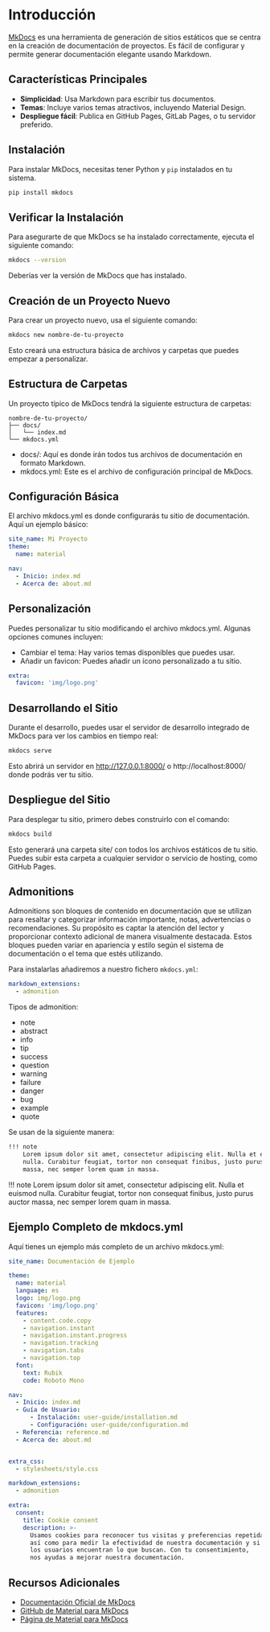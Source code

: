 # Introducción

[MkDocs](https://www.mkdocs.org/) es una herramienta de generación de sitios estáticos que se centra en la creación de
documentación de proyectos. Es fácil de configurar y permite generar documentación elegante usando Markdown.

## Características Principales

- **Simplicidad**: Usa Markdown para escribir tus documentos.
- **Temas**: Incluye varios temas atractivos, incluyendo Material Design.
- **Despliegue fácil**: Publica en GitHub Pages, GitLab Pages, o tu servidor preferido.

## Instalación

Para instalar MkDocs, necesitas tener Python y `pip` instalados en tu sistema.

```bash
pip install mkdocs
```

## Verificar la Instalación

Para asegurarte de que MkDocs se ha instalado correctamente, ejecuta el siguiente comando:

```bash
mkdocs --version
```

Deberías ver la versión de MkDocs que has instalado.

## Creación de un Proyecto Nuevo

Para crear un proyecto nuevo, usa el siguiente comando:

```bash
mkdocs new nombre-de-tu-proyecto
```

Esto creará una estructura básica de archivos y carpetas que puedes empezar a personalizar.

## Estructura de Carpetas

Un proyecto típico de MkDocs tendrá la siguiente estructura de carpetas:

```shell
nombre-de-tu-proyecto/
├── docs/
│   └── index.md
└── mkdocs.yml
```

- docs/: Aquí es donde irán todos tus archivos de documentación en formato Markdown.
- mkdocs.yml: Este es el archivo de configuración principal de MkDocs.

## Configuración Básica

El archivo mkdocs.yml es donde configurarás tu sitio de documentación. Aquí un ejemplo básico:

```yaml
site_name: Mi Proyecto
theme:
  name: material

nav:
  - Inicio: index.md
  - Acerca de: about.md
```

## Personalización

Puedes personalizar tu sitio modificando el archivo mkdocs.yml. Algunas opciones comunes incluyen:

- Cambiar el tema: Hay varios temas disponibles que puedes usar.
- Añadir un favicon: Puedes añadir un ícono personalizado a tu sitio.

```yaml
extra:
  favicon: 'img/logo.png'
```

## Desarrollando el Sitio

Durante el desarrollo, puedes usar el servidor de desarrollo integrado de MkDocs para ver los cambios en tiempo real:

```bash
mkdocs serve
```

Esto abrirá un servidor en http://127.0.0.1:8000/ o http://localhost:8000/ donde podrás ver tu sitio.

## Despliegue del Sitio

Para desplegar tu sitio, primero debes construirlo con el comando:

```bash
mkdocs build
```

Esto generará una carpeta site/ con todos los archivos estáticos de tu sitio. Puedes subir esta carpeta a cualquier
servidor o servicio de hosting, como GitHub Pages.

## Admonitions

Admonitions son bloques de contenido en documentación que se utilizan para resaltar y categorizar información
importante, notas, advertencias o recomendaciones. Su propósito es captar la atención del lector y proporcionar contexto
adicional de manera visualmente destacada. Estos bloques pueden variar en apariencia y estilo según el sistema de
documentación o el tema que estés utilizando.

Para instalarlas añadiremos a nuestro fichero `mkdocs.yml`:

```yml
markdown_extensions:
  - admonition
```

Tipos de admonition:
  - note
  - abstract
  - info
  - tip
  - success
  - question
  - warning
  - failure
  - danger
  - bug
  - example
  - quote

Se usan de la siguiente manera:

```markdown
!!! note
    Lorem ipsum dolor sit amet, consectetur adipiscing elit. Nulla et euismod
    nulla. Curabitur feugiat, tortor non consequat finibus, justo purus auctor
    massa, nec semper lorem quam in massa.
```

!!! note
    Lorem ipsum dolor sit amet, consectetur adipiscing elit. Nulla et euismod
    nulla. Curabitur feugiat, tortor non consequat finibus, justo purus auctor
    massa, nec semper lorem quam in massa.

## Ejemplo Completo de mkdocs.yml

Aquí tienes un ejemplo más completo de un archivo mkdocs.yml:

```yaml
site_name: Documentación de Ejemplo

theme:
  name: material
  language: es
  logo: img/logo.png
  favicon: 'img/logo.png'
  features:
    - content.code.copy
    - navigation.instant
    - navigation.instant.progress
    - navigation.tracking
    - navigation.tabs
    - navigation.top
  font:
    text: Rubik
    code: Roboto Mono

nav:
  - Inicio: index.md
  - Guía de Usuario:
      - Instalación: user-guide/installation.md
      - Configuración: user-guide/configuration.md
  - Referencia: reference.md
  - Acerca de: about.md


extra_css:
  - stylesheets/style.css

markdown_extensions:
  - admonition

extra:
  consent:
    title: Cookie consent
    description: >-
      Usamos cookies para reconocer tus visitas y preferencias repetidas, 
      así como para medir la efectividad de nuestra documentación y si 
      los usuarios encuentran lo que buscan. Con tu consentimiento, 
      nos ayudas a mejorar nuestra documentación.
```

## Recursos Adicionales

- [Documentación Oficial de MkDocs](https://www.mkdocs.org/)
- [GitHub de Material para MkDocs](https://github.com/squidfunk/mkdocs-material)
- [Página de Material para MkDocs](https://squidfunk.github.io/mkdocs-material/)
